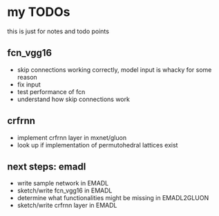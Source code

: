 # my TODOs

this is just for notes and todo points

## fcn_vgg16

- skip connections working correctly, model input is whacky for some reason
- fix input
- test performance of fcn
- understand how skip connections work

## crfrnn

- implement crfrnn layer in mxnet/gluon
- look up if implementation of permutohedral lattices exist


## next steps: emadl

- write sample network in EMADL
- sketch/write fcn_vgg16 in EMADL
- determine what functionalities might be missing in EMADL2GLUON
- sketch/write crfrnn layer in EMADL
